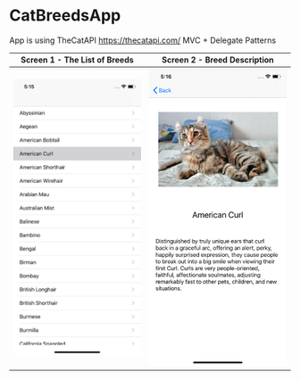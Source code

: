 # CatBreedsApp


App is using TheCatAPI https://thecatapi.com/
MVC + Delegate Patterns

  Screen 1 - The List of Breeds  |  Screen 2 - Breed Description
:-------------------------:|:-------------------------:
![](screenshots/screen1.png)  |  ![](screenshots/screen2.png)
